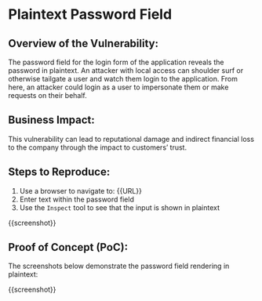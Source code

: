 # Plaintext Password Field

## Overview of the Vulnerability:

The password field for the login form of the application reveals the password in plaintext. An attacker with local access can shoulder surf or otherwise tailgate a user and watch them login to the application. From here, an attacker could login as a user to impersonate them or make requests on their behalf.

## Business Impact:

This vulnerability can lead to reputational damage and indirect financial loss to the company through the impact to customers’ trust.

## Steps to Reproduce:

1. Use a browser to navigate to: {{URL}}
1. Enter text within the password field
1. Use the `Inspect` tool to see that the input is shown in plaintext

{{screenshot}}

## Proof of Concept (PoC):

The screenshots below demonstrate the password field rendering in plaintext:

{{screenshot}}
